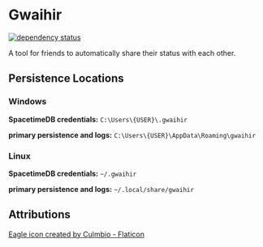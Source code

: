 # Gwaihir

[![dependency status](https://deps.rs/repo/github/omegajak/gwaihir/status.svg)](https://deps.rs/repo/github/omegajak/gwaihir)

A tool for friends to automatically share their status with each other.

## Persistence Locations

### Windows
**SpacetimeDB credentials:** `C:\Users\{USER}\.gwaihir`

**primary persistence and logs:** `C:\Users\{USER}\AppData\Roaming\gwaihir`

### Linux
**SpacetimeDB credentials:** `~/.gwaihir`

**primary persistence and logs:** `~/.local/share/gwaihir`

## Attributions
[Eagle icon created by Culmbio - Flaticon](https://www.flaticon.com/free-icons/eagle)